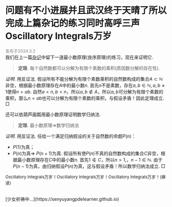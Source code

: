 <style>
.bjimg{
  position: fixed;
  top: 0;
  left: 0;
  width:100%;
height:100%;
min-width: 1000px;
z-index:-10;
zoom: 1;
  background-image: url();
  background-repeat: no-repeat;
  background-size: contain;
  background-position: center 0;
  opacity: 0.3;
  }
</style>
<head>
<script src="https://cdn.mathjax.org/mathjax/latest/MathJax.js?config=TeX-AMS-MML_HTMLorMML" type="text/javascript"></script>
    <script type="text/x-mathjax-config">
        MathJax.Hub.Config({
            tex2jax: {
            skipTags: ['script', 'noscript', 'style', 'textarea', 'pre'],
            inlineMath: [['$','$']]
            }
        });
    </script>
</head>
<div class="bjimg"></div>

# 问题有不小进展并且武汉终于天晴了所以完成上篇杂记的练习同时高呼三声Oscillatory Integrals万岁

<font size="2" color="grey">发布于2024.3.2</font><br/>
我们在上一篇[杂记](https://senyuyangpdelearner.github.io/blog3)中留下一道最小数原理(良序原理)的练习，现在来证明它.

> **定理.** 每个自然数都可以分解为有限个素数的乘积(质因数分解的存在性).

*证明*. 用反证法. 假设所有不能分解为有限个素数乘积的自然数构成的集合$A\subset\mathbb{N}$非空，根据最小数原理存在$A$中的最小数$n$. 首先$n$不是素数，存在$a,b\in \mathbb{N}, a,b\neq 1$使得$n=ab$. 自然$a<n, b<n$，所以$a,b\notin A$，所以$a,b$可分解为有限个素数的乘积，那么$n=ab$也可以分解为有限个素数的乘积，与假设矛盾！因此定理成立.    $\Box$

还可以依葫芦画瓢用最小数原理证明数学归纳法.

> **定理.** 最小数原理$\Rightarrow$数学归纳法

*证明*. 用反证法. 任给一个满足归纳假设的关于自然数的命题$P(n)$：
- $P(1)$为真；
- $P(n)$为真$\Rightarrow$ $P(n+1)$为真.
假设所有使$P(n)$不真的自然数构成的集合$C$非空，根据最小数原理存在$C$中的最小数$n$. 首先$1\notin C$，所以$n>1$,，$n-1\in\mathbb{N}$. 由于$P(n-1)$为真，由归纳假设$P(n)$为真，这与假设矛盾！所以数学归纳法成立.    $\Box$

<font size="2">Oscillatory Integrals万岁！Oscillatory Integrals万岁！Oscillatory Integrals万岁！(捧读)</font>

<br/>
[少女祈祷中…](https://senyuyangpdelearner.github.io)
